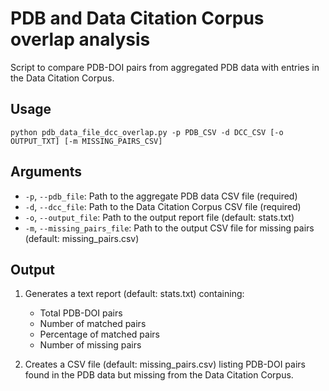 # PDB and Data Citation Corpus overlap analysis

Script to compare PDB-DOI pairs from aggregated PDB data with entries in the Data Citation Corpus.

## Usage
```
python pdb_data_file_dcc_overlap.py -p PDB_CSV -d DCC_CSV [-o OUTPUT_TXT] [-m MISSING_PAIRS_CSV]
```

## Arguments
- `-p`, `--pdb_file`: Path to the aggregate PDB data CSV file (required)
- `-d`, `--dcc_file`: Path to the Data Citation Corpus CSV file (required)
- `-o`, `--output_file`: Path to the output report file (default: stats.txt)
- `-m`, `--missing_pairs_file`: Path to the output CSV file for missing pairs (default: missing_pairs.csv)

## Output
1. Generates a text report (default: stats.txt) containing:
   - Total PDB-DOI pairs
   - Number of matched pairs
   - Percentage of matched pairs
   - Number of missing pairs

2. Creates a CSV file (default: missing_pairs.csv) listing PDB-DOI pairs found in the PDB data but missing from the Data Citation Corpus.